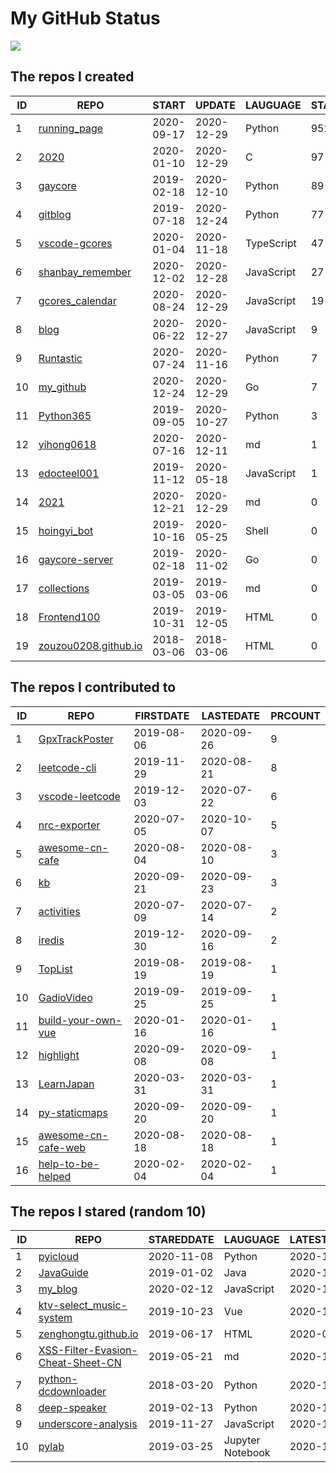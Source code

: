 # My GitHub Status
<img align="middle" src="https://github-readme-stats-1.yihong0618.vercel.app/api?username=yihong0618&show_icons=true&&&hide_title=true" />

<!--START_SECTION:my_github-->
## The repos I created
| ID |                                    REPO                                    |   START    |   UPDATE   |  LAUGUAGE  | STARS |
|----|----------------------------------------------------------------------------|------------|------------|------------|-------|
|  1 | [running_page](https://github.com/yihong0618/running_page)                 | 2020-09-17 | 2020-12-29 | Python     |   952 |
|  2 | [2020](https://github.com/yihong0618/2020)                                 | 2020-01-10 | 2020-12-29 | C          |    97 |
|  3 | [gaycore](https://github.com/yihong0618/gaycore)                           | 2019-02-18 | 2020-12-10 | Python     |    89 |
|  4 | [gitblog](https://github.com/yihong0618/gitblog)                           | 2019-07-18 | 2020-12-24 | Python     |    77 |
|  5 | [vscode-gcores](https://github.com/yihong0618/vscode-gcores)               | 2020-01-04 | 2020-11-18 | TypeScript |    47 |
|  6 | [shanbay_remember](https://github.com/yihong0618/shanbay_remember)         | 2020-12-02 | 2020-12-28 | JavaScript |    27 |
|  7 | [gcores_calendar](https://github.com/yihong0618/gcores_calendar)           | 2020-08-24 | 2020-12-29 | JavaScript |    19 |
|  8 | [blog](https://github.com/yihong0618/blog)                                 | 2020-06-22 | 2020-12-27 | JavaScript |     9 |
|  9 | [Runtastic](https://github.com/yihong0618/Runtastic)                       | 2020-07-24 | 2020-11-16 | Python     |     7 |
| 10 | [my_github](https://github.com/yihong0618/my_github)                       | 2020-12-24 | 2020-12-29 | Go         |     7 |
| 11 | [Python365](https://github.com/yihong0618/Python365)                       | 2019-09-05 | 2020-10-27 | Python     |     3 |
| 12 | [yihong0618](https://github.com/yihong0618/yihong0618)                     | 2020-07-16 | 2020-12-11 | md         |     1 |
| 13 | [edocteel001](https://github.com/yihong0618/edocteel001)                   | 2019-11-12 | 2020-05-18 | JavaScript |     1 |
| 14 | [2021](https://github.com/yihong0618/2021)                                 | 2020-12-21 | 2020-12-29 | md         |     0 |
| 15 | [hoingyi_bot](https://github.com/yihong0618/hoingyi_bot)                   | 2019-10-16 | 2020-05-25 | Shell      |     0 |
| 16 | [gaycore-server](https://github.com/yihong0618/gaycore-server)             | 2019-02-18 | 2020-11-02 | Go         |     0 |
| 17 | [collections](https://github.com/yihong0618/collections)                   | 2019-03-05 | 2019-03-06 | md         |     0 |
| 18 | [Frontend100](https://github.com/yihong0618/Frontend100)                   | 2019-10-31 | 2019-12-05 | HTML       |     0 |
| 19 | [zouzou0208.github.io](https://github.com/yihong0618/zouzou0208.github.io) | 2018-03-06 | 2018-03-06 | HTML       |     0 |

## The repos I contributed to
| ID |                                   REPO                                    | FIRSTDATE  | LASTEDATE  | PRCOUNT |
|----|---------------------------------------------------------------------------|------------|------------|---------|
|  1 | [GpxTrackPoster](https://github.com/flopp/GpxTrackPoster)                 | 2019-08-06 | 2020-09-26 |       9 |
|  2 | [leetcode-cli](https://github.com/leetcode-tools/leetcode-cli)            | 2019-11-29 | 2020-08-21 |       8 |
|  3 | [vscode-leetcode](https://github.com/LeetCode-OpenSource/vscode-leetcode) | 2019-12-03 | 2020-07-22 |       6 |
|  4 | [nrc-exporter](https://github.com/yasoob/nrc-exporter)                    | 2020-07-05 | 2020-10-07 |       5 |
|  5 | [awesome-cn-cafe](https://github.com/ElaWorkshop/awesome-cn-cafe)         | 2020-08-04 | 2020-08-10 |       3 |
|  6 | [kb](https://github.com/gnebbia/kb)                                       | 2020-09-21 | 2020-09-23 |       3 |
|  7 | [activities](https://github.com/flopp/activities)                         | 2020-07-09 | 2020-07-14 |       2 |
|  8 | [iredis](https://github.com/laixintao/iredis)                             | 2019-12-30 | 2020-09-16 |       2 |
|  9 | [TopList](https://github.com/tophubs/TopList)                             | 2019-08-19 | 2019-08-19 |       1 |
| 10 | [GadioVideo](https://github.com/rabbitism/GadioVideo)                     | 2019-09-25 | 2019-09-25 |       1 |
| 11 | [build-your-own-vue](https://github.com/jackiewillen/build-your-own-vue)  | 2020-01-16 | 2020-01-16 |       1 |
| 12 | [highlight](https://github.com/wenyan-lang/highlight)                     | 2020-09-08 | 2020-09-08 |       1 |
| 13 | [LearnJapan](https://github.com/wizicer/LearnJapan)                       | 2020-03-31 | 2020-03-31 |       1 |
| 14 | [py-staticmaps](https://github.com/flopp/py-staticmaps)                   | 2020-09-20 | 2020-09-20 |       1 |
| 15 | [awesome-cn-cafe-web](https://github.com/antfu/awesome-cn-cafe-web)       | 2020-08-18 | 2020-08-18 |       1 |
| 16 | [help-to-be-helped](https://github.com/xiaolai/help-to-be-helped)         | 2020-02-04 | 2020-02-04 |       1 |

## The repos I stared (random 10)
| ID |                                              REPO                                               | STAREDDATE |     LAUGUAGE     | LATESTUPDATE |
|----|-------------------------------------------------------------------------------------------------|------------|------------------|--------------|
|  1 | [pyicloud](https://github.com/picklepete/pyicloud)                                              | 2020-11-08 | Python           | 2020-12-29   |
|  2 | [JavaGuide](https://github.com/Snailclimb/JavaGuide)                                            | 2019-01-02 | Java             | 2020-12-29   |
|  3 | [my_blog](https://github.com/sanyuan0704/my_blog)                                               | 2020-02-12 | JavaScript       | 2020-12-29   |
|  4 | [ktv-select_music-system](https://github.com/Peachick/ktv-select_music-system)                  | 2019-10-23 | Vue              | 2020-12-24   |
|  5 | [zenghongtu.github.io](https://github.com/zenghongtu/zenghongtu.github.io)                      | 2019-06-17 | HTML             | 2020-07-25   |
|  6 | [XSS-Filter-Evasion-Cheat-Sheet-CN](https://github.com/l3m0n/XSS-Filter-Evasion-Cheat-Sheet-CN) | 2019-05-21 | md               | 2020-11-30   |
|  7 | [python-dcdownloader](https://github.com/dev-techmoe/python-dcdownloader)                       | 2018-03-20 | Python           | 2020-12-29   |
|  8 | [deep-speaker](https://github.com/philipperemy/deep-speaker)                                    | 2019-02-13 | Python           | 2020-12-29   |
|  9 | [underscore-analysis](https://github.com/lessfish/underscore-analysis)                          | 2019-11-27 | JavaScript       | 2020-12-26   |
| 10 | [pylab](https://github.com/howie6879/pylab)                                                     | 2019-03-25 | Jupyter Notebook | 2020-11-18   |

<!--END_SECTION:my_github-->
